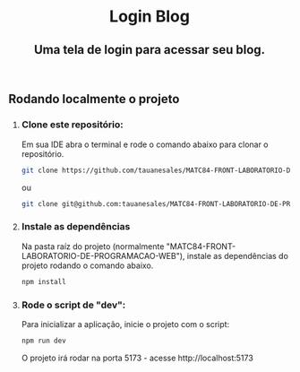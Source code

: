<h1 align="center">Login Blog</h1>
<h2 align="center">Uma tela de login para acessar seu blog.</h2>

<br/>

## Rodando localmente o projeto

1. ### Clone este repositório:

   Em sua IDE abra o terminal e rode o comando abaixo para clonar o repositório.

   ```bash
   git clone https://github.com/tauanesales/MATC84-FRONT-LABORATORIO-DE-PROGRAMACAO-WEB.git
   ```

   ou

   ```bash
   git clone git@github.com:tauanesales/MATC84-FRONT-LABORATORIO-DE-PROGRAMACAO-WEB.git
   ```

2. ### Instale as dependências

   Na pasta raíz do projeto (normalmente "MATC84-FRONT-LABORATORIO-DE-PROGRAMACAO-WEB"), instale as dependências do projeto rodando o comando abaixo.

   ```bash
   npm install
   ```

3. ### Rode o script de "dev":

   Para inicializar a aplicação, inicie o projeto com o script:

   ```bash
   npm run dev
   ```

   O projeto irá rodar na porta 5173 - acesse http://localhost:5173

<br/>
